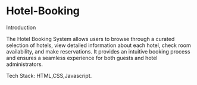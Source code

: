 # Hotel-Booking
Introduction

The Hotel Booking System allows users to browse through a curated selection of hotels, view detailed information about each hotel, 
check room availability, and make reservations. It provides an intuitive booking process and ensures a seamless experience for
both guests and hotel administrators.

Tech Stack: HTML,CSS,Javascript.
